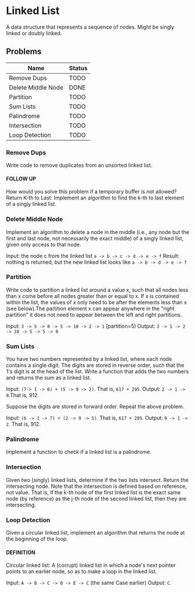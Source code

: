 # Linked List

A data structure that represents a sequence of nodes. Might be singly linked or
doubly linked.

## Problems

| Name              | Status    |
|-------------------|-----------|
|Remove Dups        |TODO       |
|Delete Middle Node |DONE       |
|Partition          |TODO       |
|Sum Lists          |TODO       |
|Palindrome         |TODO       |
|Intersection       |TODO       |
|Loop Detection     |TODO       |

### Remove Dups

Write code to remove duplicates from an unsorted linked list.

#### FOLLOW UP

How would you solve this problem if a temporary buffer is not allowed?
Return K-th to Last: Implement an algorithm to find the k-th to last element of a
singly linked list.

### Delete Middle Node

Implement an algorithm to delete a node in the middle (i.e., any node but the
first and last node, not necessarily the exact middle) of a singly linked list,
given only access to that node.

Input: the node c from the linked list ``a -> b -> c -> d -> e -> f``
Result: nothing is returned, but the new linked list looks like
``a -> b -> d -> e -> f``

### Partition

Write code to partition a linked list around a value x, such that all nodes less
than x come before all nodes greater than or equal to x. If x is contained within
the list, the values of x only need to be after the elements less than x
(see below).The partition element x can appear anywhere in the "right partition"
it does not need to appear between the left and right partitions.

Input: ``3 -> 5 -> 8 -> 5 -> 10 -> 2 -> 1`` [partition=5) Output:
``3 -> 1 -> 2 -> 10 -> 5 -> 5 -> 8``

### Sum Lists

You have two numbers represented by a linked list, where each node contains a
single digit. The digits are stored in reverse order, such that the 1's digit is
at the head of the list. Write a function that adds the two numbers and returns
the sum as a linked list.

Input: ``(7-> 1 -> 6) + (5 -> 9 -> 2)``. That is, ``617 + 295``. Output:
``2 -> 1 -> 9``.That is, 912.

Suppose the digits are stored in forward order. Repeat the above problem.

Input: ``(6 -> 1 -> 7) + (2 -> 9 -> 5)``. That is, ``617 + 295``. Output:
``9 -> 1 -> 2``. That is, 912.

### Palindrome

Implement a function to check if a linked list is a palindrome.

### Intersection

Given two (singly) linked lists, determine if the two lists intersect. Return the
intersecting node. Note that the intersection is defined based on reference, not
value. That is, if the k-th node of the first linked list is the exact same node
(by reference) as the j-th node of the second linked list, then they are intersecting.

### Loop Detection

Given a circular linked list, implement an algorithm that returns the node at the
beginning of the loop.

#### DEFINITION

Circular linked list: A (corrupt) linked list in which a node's next pointer
points to an earlier node, so as to make a loop in the linked list.

Input: ``A -> B -> C -> 0 -> E -> C`` (the same Case earlier) Output: ``C``.
